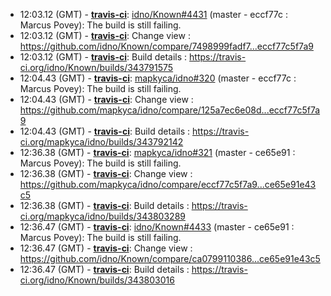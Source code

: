 * <a id="12:03.12">12:03.12 (GMT)</a> - __[travis-ci](https://github.com/travis-ci)__: <a href="https://github.com/idno/Known/issues/4431">idno/Known#4431</a> (master - eccf77c : Marcus Povey): The build is still failing.
* <a id="12:03.12">12:03.12 (GMT)</a> - __[travis-ci](https://github.com/travis-ci)__: Change view : https://github.com/idno/Known/compare/7498999fadf7...eccf77c5f7a9
* <a id="12:03.12">12:03.12 (GMT)</a> - __[travis-ci](https://github.com/travis-ci)__: Build details : https://travis-ci.org/idno/Known/builds/343791575
* <a id="12:04.43">12:04.43 (GMT)</a> - __[travis-ci](https://github.com/travis-ci)__: <a href="https://github.com/mapkyca/idno/issues/320">mapkyca/idno#320</a> (master - eccf77c : Marcus Povey): The build is still failing.
* <a id="12:04.43">12:04.43 (GMT)</a> - __[travis-ci](https://github.com/travis-ci)__: Change view : https://github.com/mapkyca/idno/compare/125a7ec6e08d...eccf77c5f7a9
* <a id="12:04.43">12:04.43 (GMT)</a> - __[travis-ci](https://github.com/travis-ci)__: Build details : https://travis-ci.org/mapkyca/idno/builds/343792142
* <a id="12:36.38">12:36.38 (GMT)</a> - __[travis-ci](https://github.com/travis-ci)__: <a href="https://github.com/mapkyca/idno/issues/321">mapkyca/idno#321</a> (master - ce65e91 : Marcus Povey): The build is still failing.
* <a id="12:36.38">12:36.38 (GMT)</a> - __[travis-ci](https://github.com/travis-ci)__: Change view : https://github.com/mapkyca/idno/compare/eccf77c5f7a9...ce65e91e43c5
* <a id="12:36.38">12:36.38 (GMT)</a> - __[travis-ci](https://github.com/travis-ci)__: Build details : https://travis-ci.org/mapkyca/idno/builds/343803289
* <a id="12:36.47">12:36.47 (GMT)</a> - __[travis-ci](https://github.com/travis-ci)__: <a href="https://github.com/idno/Known/issues/4433">idno/Known#4433</a> (master - ce65e91 : Marcus Povey): The build is still failing.
* <a id="12:36.47">12:36.47 (GMT)</a> - __[travis-ci](https://github.com/travis-ci)__: Change view : https://github.com/idno/Known/compare/ca0799110386...ce65e91e43c5
* <a id="12:36.47">12:36.47 (GMT)</a> - __[travis-ci](https://github.com/travis-ci)__: Build details : https://travis-ci.org/idno/Known/builds/343803016
